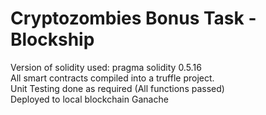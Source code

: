 <h1>Cryptozombies Bonus Task - Blockship </h1>

Version of solidity used: pragma solidity 0.5.16<br>
All smart contracts compiled into a truffle project.<br>
Unit Testing done as required (All functions passed)<br>
Deployed to local blockchain Ganache<br>
